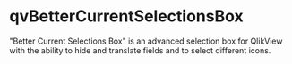 # qvBetterCurrentSelectionsBox
"Better Current Selections Box" is an advanced selection box for QlikView with the ability to hide and translate fields and to select different icons.
